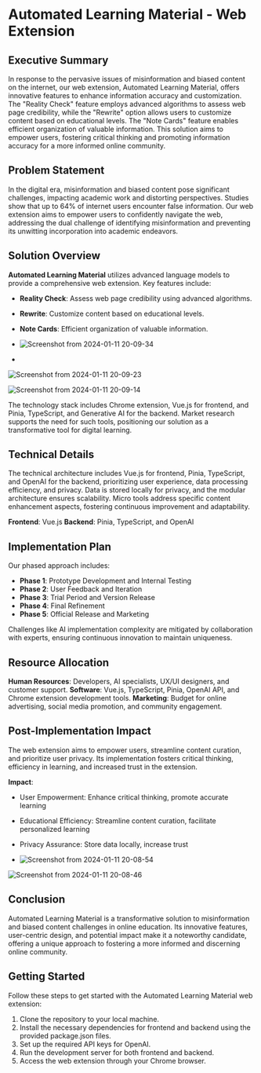 # Automated Learning Material - Web Extension

## Executive Summary

In response to the pervasive issues of misinformation and biased content on the internet, our web extension, Automated Learning Material, offers innovative features to enhance information accuracy and customization. The "Reality Check" feature employs advanced algorithms to assess web page credibility, while the "Rewrite" option allows users to customize content based on educational levels. The "Note Cards" feature enables efficient organization of valuable information. This solution aims to empower users, fostering critical thinking and promoting information accuracy for a more informed online community.

## Problem Statement

In the digital era, misinformation and biased content pose significant challenges, impacting academic work and distorting perspectives. Studies show that up to 64% of internet users encounter false information. Our web extension aims to empower users to confidently navigate the web, addressing the dual challenge of identifying misinformation and preventing its unwitting incorporation into academic endeavors.

## Solution Overview

**Automated Learning Material** utilizes advanced language models to provide a comprehensive web extension. Key features include:
- **Reality Check**: Assess web page credibility using advanced algorithms.
- **Rewrite**: Customize content based on educational levels.
- **Note Cards**: Efficient organization of valuable information.

- ![Screenshot from 2024-01-11 20-09-34](https://github.com/sumionochi/GYAN/assets/89721628/3e71d4af-b235-4f69-9d55-720a7b3d96ac)
- 
![Screenshot from 2024-01-11 20-09-23](https://github.com/sumionochi/GYAN/assets/89721628/8b3de3b5-a258-4965-b621-ea73fc02311a)

![Screenshot from 2024-01-11 20-09-14](https://github.com/sumionochi/GYAN/assets/89721628/581dc95b-7a09-40b6-adc4-b96cf9e75653)

The technology stack includes Chrome extension, Vue.js for frontend, and Pinia, TypeScript, and Generative AI for the backend. Market research supports the need for such tools, positioning our solution as a transformative tool for digital learning.

## Technical Details

The technical architecture includes Vue.js for frontend, Pinia, TypeScript, and OpenAI for the backend, prioritizing user experience, data processing efficiency, and privacy. Data is stored locally for privacy, and the modular architecture ensures scalability. Micro tools address specific content enhancement aspects, fostering continuous improvement and adaptability.

**Frontend**: Vue.js
**Backend**: Pinia, TypeScript, and OpenAI

## Implementation Plan

Our phased approach includes:
- **Phase 1**: Prototype Development and Internal Testing
- **Phase 2**: User Feedback and Iteration
- **Phase 3**: Trial Period and Version Release
- **Phase 4**: Final Refinement
- **Phase 5**: Official Release and Marketing

Challenges like AI implementation complexity are mitigated by collaboration with experts, ensuring continuous innovation to maintain uniqueness.

## Resource Allocation

**Human Resources**: Developers, AI specialists, UX/UI designers, and customer support.
**Software**: Vue.js, TypeScript, Pinia, OpenAI API, and Chrome extension development tools.
**Marketing**: Budget for online advertising, social media promotion, and community engagement.

## Post-Implementation Impact

The web extension aims to empower users, streamline content curation, and prioritize user privacy. Its implementation fosters critical thinking, efficiency in learning, and increased trust in the extension.

**Impact**:
- User Empowerment: Enhance critical thinking, promote accurate learning
- Educational Efficiency: Streamline content curation, facilitate personalized learning
- Privacy Assurance: Store data locally, increase trust

- ![Screenshot from 2024-01-11 20-08-54](https://github.com/sumionochi/GYAN/assets/89721628/513c1e3c-e6ee-4474-a162-d89336a02ee4)

![Screenshot from 2024-01-11 20-08-46](https://github.com/sumionochi/GYAN/assets/89721628/6289ccf9-d8e4-46bf-8b6b-dc87d581a7b1)

## Conclusion

Automated Learning Material is a transformative solution to misinformation and biased content challenges in online education. Its innovative features, user-centric design, and potential impact make it a noteworthy candidate, offering a unique approach to fostering a more informed and discerning online community.

## Getting Started

Follow these steps to get started with the Automated Learning Material web extension:

1. Clone the repository to your local machine.
2. Install the necessary dependencies for frontend and backend using the provided package.json files.
3. Set up the required API keys for OpenAI.
4. Run the development server for both frontend and backend.
5. Access the web extension through your Chrome browser.
